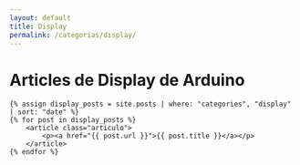 ```yaml
---
layout: default
title: Display
permalink: /categorias/display/
---
```


<div class="blog-container">
    <h1>Articles de Display de Arduino</h1>

    {% assign display_posts = site.posts | where: "categories", "display" | sort: "date" %}
    {% for post in display_posts %}
        <article class="articulo">
            <p><a href="{{ post.url }}">{{ post.title }}</a></p>
        </article>
    {% endfor %}
</div> 